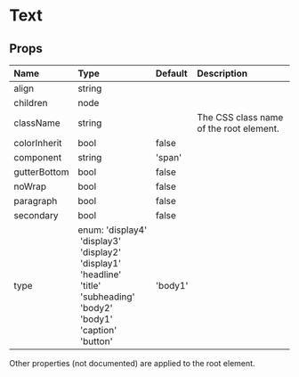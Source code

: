Text
====



Props
-----


| Name | Type | Default | Description |
|:-----|:-----|:--------|:------------|
| align | string |  |  |
| children | node |  |  |
| className | string |  | The CSS class name of the root element. |
| colorInherit | bool | false |  |
| component | string | 'span' |  |
| gutterBottom | bool | false |  |
| noWrap | bool | false |  |
| paragraph | bool | false |  |
| secondary | bool | false |  |
| type | enum:&nbsp;'display4'<br>&nbsp;'display3'<br>&nbsp;'display2'<br>&nbsp;'display1'<br>&nbsp;'headline'<br>&nbsp;'title'<br>&nbsp;'subheading'<br>&nbsp;'body2'<br>&nbsp;'body1'<br>&nbsp;'caption'<br>&nbsp;'button'<br> | 'body1' |  |

Other properties (not documented) are applied to the root element.
